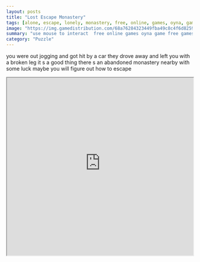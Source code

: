 ```yaml
---
layout: posts
title: "Lost Escape Monastery"
tags: [alone, escape, lonely, monastery, free, online, games, oyna, game, free, games, play, play, games]
image: "https://img.gamedistribution.com/68a76284323449fba49c8c4f6d825912.jpg"
summary: "use mouse to interact  free online games oyna game free games play play games"
category: "Puzzle"
---
```


you were out jogging and got hit by a car they drove away and left you with a broken leg it s a good thing there s an abandoned monastery nearby with some luck maybe you will figure out how to escape

<iframe width="100%" height="480px;" src="https://flash.gamedistribution.com?game=68a76284323449fba49c8c4f6d825912"></iframe>